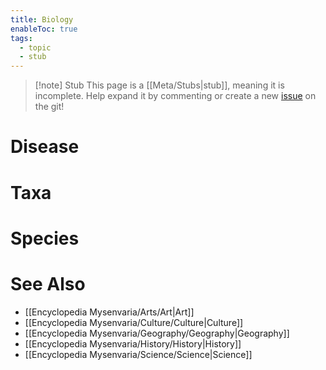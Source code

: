 ```yaml
---
title: Biology
enableToc: true
tags:
  - topic
  - stub
---
```


> [!note] Stub
> This page is a [[Meta/Stubs|stub]], meaning it is incomplete. Help expand it by commenting or create a new [issue](https://github.com/RagtimeGal/quartz--encyclopedia-mysenvaria/issues/new/choose) on the git!

# Disease

# Taxa

# Species

# See Also
- [[Encyclopedia Mysenvaria/Arts/Art|Art]]
- [[Encyclopedia Mysenvaria/Culture/Culture|Culture]]
- [[Encyclopedia Mysenvaria/Geography/Geography|Geography]]
- [[Encyclopedia Mysenvaria/History/History|History]]
- [[Encyclopedia Mysenvaria/Science/Science|Science]]